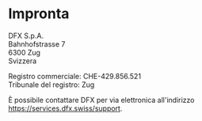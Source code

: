 # Impronta

DFX S.p.A.  
Bahnhofstrasse 7  
6300 Zug  
Svizzera

Registro commerciale: CHE-429.856.521  
Tribunale del registro: Zug
  
È possibile contattare DFX per via elettronica all'indirizzo https://services.dfx.swiss/support.
